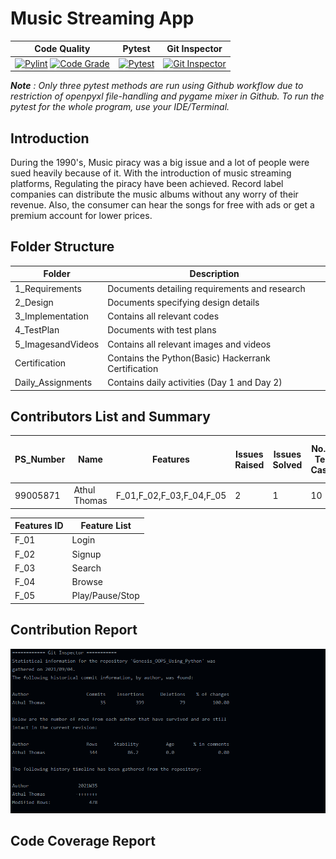 # Music Streaming App

Code Quality | Pytest | Git Inspector |
|------------|-----------|---------|
| [![Pylint](https://github.com/thomasathul/Genesis_OOPS_Using_Python/actions/workflows/pylint.yml/badge.svg)](https://github.com/thomasathul/Genesis_OOPS_Using_Python/actions/workflows/pylint.yml) [![Code Grade](https://www.code-inspector.com/project/27327/status/svg)](https://www.code-inspector.com/project/27327/status/svg)           |  [![Pytest](https://github.com/thomasathul/Genesis_OOPS_Using_Python/actions/workflows/python-app.yml/badge.svg)](https://github.com/thomasathul/Genesis_OOPS_Using_Python/actions/workflows/python-app.yml)         | [![Git Inspector](https://github.com/thomasathul/Genesis_OOPS_Using_Python/actions/workflows/gitinspector.yml/badge.svg)](https://github.com/thomasathul/Genesis_OOPS_Using_Python/actions/workflows/gitinspector.yml)        |

***Note** : Only three pytest methods are run using Github workflow due to restriction of openpyxl file-handling and pygame mixer in Github. To run the pytest for the whole program, use your IDE/Terminal.*

## Introduction
During the 1990's, Music piracy was a big issue and a lot of people were sued heavily because of it. With the introduction of music streaming platforms, Regulating the piracy have been achieved. Record label companies can distribute the music albums without any worry of their revenue. Also, the consumer can hear the songs for free with ads or get a premium account for lower prices.


## Folder Structure

Folder                      | Description
----------------------------| -----------------------------------------
1_Requirements              | Documents detailing requirements and research
2_Design                    | Documents specifying design details
3_Implementation            | Contains all relevant codes 
4_TestPlan                  | Documents with test plans
5_ImagesandVideos           | Contains all relevant images and videos
Certification               | Contains the Python(Basic) Hackerrank Certification
Daily_Assignments           | Contains daily activities (Day 1 and Day 2)

## Contributors List and Summary
| PS_Number | Name | Features |Issues Raised | Issues Solved | No. of Test Cases | No. of Test Cases Passing |
|-----|-----|----|------|-----|-----|-----|
| 99005871 | Athul Thomas | F_01,F_02,F_03,F_04,F_05  | 2  | 1 | 10 | 10 |


|Features ID|  Feature List|
|-------------|----------|
|F_01| Login |
|F_02| Signup|
|F_03| Search |
|F_04| Browse|
|F_05| Play/Pause/Stop |

## Contribution Report

![Contribution](/5_ImagesandVideos/contribution.PNG)

## Code Coverage Report


